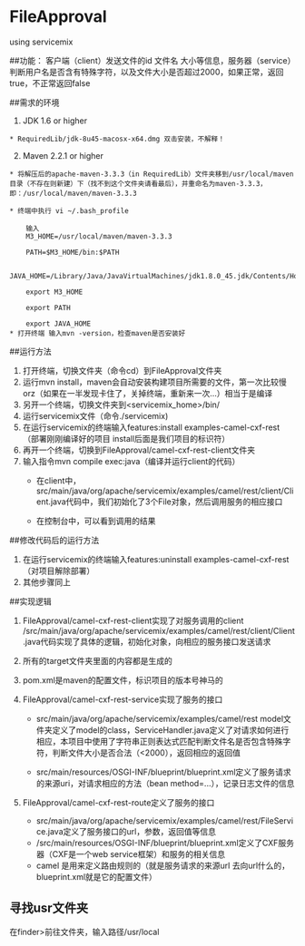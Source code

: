 # FileApproval
using servicemix



##功能：
客户端（client）发送文件的id 文件名 大小等信息，服务器（service）判断用户名是否含有特殊字符，以及文件大小是否超过2000，如果正常，返回true，不正常返回false

##需求的环境
   1. JDK 1.6 or higher
   
   	* RequiredLib/jdk-8u45-macosx-x64.dmg 双击安装，不解释！

   2. Maven 2.2.1 or higher
   
   	* 将解压后的apache-maven-3.3.3（in RequiredLib）文件夹移到/usr/local/maven目录（不存在则新建）下（找不到这个文件夹请看最后），并重命名为maven-3.3.3，即：/usr/local/maven/maven-3.3.3
   
   	* 终端中执行 vi ~/.bash_profile
   
   		输入
		M3_HOME=/usr/local/maven/maven-3.3.3
	
		PATH=$M3_HOME/bin:$PATH
		
		JAVA_HOME=/Library/Java/JavaVirtualMachines/jdk1.8.0_45.jdk/Contents/Home 
	
		export M3_HOME

		export PATH
	
		export JAVA_HOME
	* 打开终端 输入mvn -version，检查maven是否安装好
	
##运行方法
1. 打开终端，切换文件夹（命令cd）到FileApproval文件夹
2. 运行mvn install，maven会自动安装构建项目所需要的文件，第一次比较慢orz（如果在一半发现卡住了，关掉终端，重新来一次...）相当于是编译
3. 另开一个终端，切换文件夹到<servicemix_home>/bin/
4. 运行servicemix文件（命令./servicemix)
5. 在运行servicemix的终端输入features:install examples-camel-cxf-rest
（部署刚刚编译好的项目 install后面是我们项目的标识符）
6. 再开一个终端，切换到FileApproval/camel-cxf-rest-client文件夹
7. 输入指令mvn compile exec:java（编译并运行client的代码）
	* 在client中，src/main/java/org/apache/servicemix/examples/camel/rest/client/Client.java代码中，我们初始化了3个File对象，然后调用服务的相应接口
	
	* 在控制台中，可以看到调用的结果
	
##修改代码后的运行方法

1. 在运行servicemix的终端输入features:uninstall examples-camel-cxf-rest
（对项目解除部署）
2. 其他步骤同上

##实现逻辑
1. FileApproval/camel-cxf-rest-client实现了对服务调用的client
/src/main/java/org/apache/servicemix/examples/camel/rest/client/Client.java代码实现了具体的逻辑，初始化对象，向相应的服务接口发送请求
2. 所有的target文件夹里面的内容都是生成的
3. pom.xml是maven的配置文件，标识项目的版本号神马的
4. FileApproval/camel-cxf-rest-service实现了服务的接口

	* src/main/java/org/apache/servicemix/examples/camel/rest model文件夹定义了model的class，ServiceHandler.java定义了对请求如何进行相应，本项目中使用了字符串正则表达式匹配判断文件名是否包含特殊字符，判断文件大小是否合法（<2000），返回相应的返回值

	* src/main/resources/OSGI-INF/blueprint/blueprint.xml定义了服务请求的来源uri，对请求相应的方法（bean method=...），记录日志文件的信息

5. FileApproval/camel-cxf-rest-route定义了服务的接口
	* src/main/java/org/apache/servicemix/examples/camel/rest/FileService.java定义了服务接口的url，参数，返回值等信息
	* /src/main/resources/OSGI-INF/blueprint/blueprint.xml定义了CXF服务器（CXF是一个web service框架）和服务的相关信息
	* camel 是用来定义路由规则的（就是服务请求的来源url 去向url什么的，blueprint.xml就是它的配置文件）
	
## 寻找usr文件夹
在finder>前往文件夹，输入路径/usr/local
